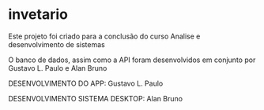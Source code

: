# invetario

Este projeto foi criado para a conclusão do curso Analise e desenvolvimento de sistemas

O banco de dados, assim como a API foram desenvolvidos em conjunto por Gustavo L. Paulo e Alan Bruno

DESENVOLVIMENTO DO APP:
Gustavo L. Paulo

DESENVOLVIMENTO SISTEMA DESKTOP:
Alan Bruno

